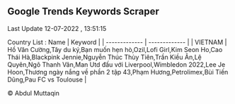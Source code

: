 

## Google Trends Keywords Scraper 
 
Last Update 12-07-2022 , 13:51:15

Country List :
 Name  | Keyword |
| ------------- | ------------- |
| VIETNAM | Hồ Văn Cường,Tây du ký,Bạn muốn hẹn hò,Ozil,Lofi Girl,Kim Seon Ho,Cao Thái Hà,Blackpink Jennie,Nguyễn Thúc Thùy Tiên,Trần Kiều Ân,Lệ Quyên,Ngô Thanh Vân,Man Utd đấu với Liverpool,Wimbledon 2022,Lee Je Hoon,Thương ngày nắng về phần 2 tập 43,Phạm Hương,Petrolimex,Bùi Tiến Dũng,Pau FC vs Toulouse |



© Abdul Muttaqin 
